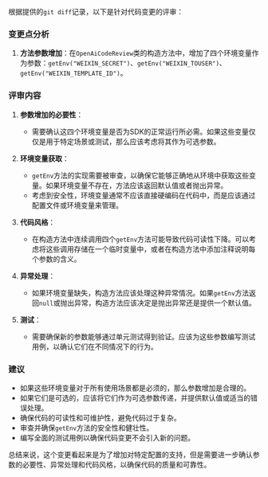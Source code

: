 根据提供的`git diff`记录，以下是针对代码变更的评审：

### 变更点分析

1. **方法参数增加**：在`OpenAiCodeReview`类的构造方法中，增加了四个环境变量作为参数：`getEnv("WEIXIN_SECRET")`、`getEnv("WEIXIN_TOUSER")`、`getEnv("WEIXIN_TEMPLATE_ID")`。

### 评审内容

1. **参数增加的必要性**：
   - 需要确认这四个环境变量是否为SDK的正常运行所必需。如果这些变量仅仅是用于特定场景或测试，那么应该考虑将其作为可选参数。

2. **环境变量获取**：
   - `getEnv`方法的实现需要被审查，以确保它能够正确地从环境中获取这些变量。如果环境变量不存在，方法应该返回默认值或者抛出异常。
   - 考虑到安全性，环境变量通常不应该直接硬编码在代码中，而是应该通过配置文件或环境变量来管理。

3. **代码风格**：
   - 在构造方法中连续调用四个`getEnv`方法可能导致代码可读性下降。可以考虑将这些调用存储在一个临时变量中，或者在构造方法中添加注释说明每个参数的含义。

4. **异常处理**：
   - 如果环境变量缺失，构造方法应该处理这种异常情况。如果`getEnv`方法返回`null`或抛出异常，构造方法应该决定是抛出异常还是提供一个默认值。

5. **测试**：
   - 需要确保新的参数能够通过单元测试得到验证。应该为这些参数编写测试用例，以确认它们在不同情况下的行为。

### 建议

- 如果这些环境变量对于所有使用场景都是必须的，那么参数增加是合理的。
- 如果它们是可选的，应该将它们作为可选参数传递，并提供默认值或适当的错误处理。
- 确保代码的可读性和可维护性，避免代码过于复杂。
- 审查并确保`getEnv`方法的安全性和健壮性。
- 编写全面的测试用例以确保代码变更不会引入新的问题。

总结来说，这个变更看起来是为了增加对特定配置的支持，但是需要进一步确认参数的必要性、异常处理和代码风格，以确保代码的质量和可靠性。